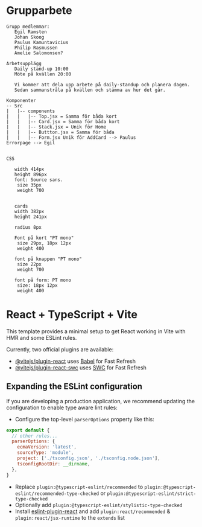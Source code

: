 # Grupparbete

```
Grupp medlemmar:
   Egil Ramsten
   Johan Skoog
   Paulus Kamuntavicius
   Philip Rasmussen
   Amelie Salomonsen?

Arbetsupplägg
   Daily stand-up 10:00
   Möte på kvällen 20:00

   Vi kommer att dela upp arbete på daily-standup och planera dagen.
   Sedan sammanstråla på kvällen och stämma av hur det går.

Komponenter
-- Src
|   |-- components
|   |   |-- Top.jsx = Samma för båda kort
|   |   |-- Card.jsx = Samma för båda kort
|   |	|-- Stack.jsx = Unik för Home
|   |   |-- Buttton.jsx = Samma för båda
|   |   |-- Form.jsx Unik för AddCard --> Paulus
Errorpage --> Egil


CSS 

   width 414px
   height 896px
   font: Source sans.
   	size 35px
   	weight 700
   	

   cards 
   width 382px
   height 241px

   radius 8px

   Font på kort "PT mono"
   	size 29px, 18px 12px
   	weight 400

   font på knappen "PT mono"
   	size 22px
   	weight 700

   font på form: PT mono
   	size: 18px 12px
   	weight 400

```    

# React + TypeScript + Vite

This template provides a minimal setup to get React working in Vite with HMR and some ESLint rules.

Currently, two official plugins are available:

- [@vitejs/plugin-react](https://github.com/vitejs/vite-plugin-react/blob/main/packages/plugin-react/README.md) uses [Babel](https://babeljs.io/) for Fast Refresh
- [@vitejs/plugin-react-swc](https://github.com/vitejs/vite-plugin-react-swc) uses [SWC](https://swc.rs/) for Fast Refresh

## Expanding the ESLint configuration

If you are developing a production application, we recommend updating the configuration to enable type aware lint rules:

- Configure the top-level `parserOptions` property like this:

```js
export default {
  // other rules...
  parserOptions: {
    ecmaVersion: 'latest',
    sourceType: 'module',
    project: ['./tsconfig.json', './tsconfig.node.json'],
    tsconfigRootDir: __dirname,
  },
}
```

- Replace `plugin:@typescript-eslint/recommended` to `plugin:@typescript-eslint/recommended-type-checked` or `plugin:@typescript-eslint/strict-type-checked`
- Optionally add `plugin:@typescript-eslint/stylistic-type-checked`
- Install [eslint-plugin-react](https://github.com/jsx-eslint/eslint-plugin-react) and add `plugin:react/recommended` & `plugin:react/jsx-runtime` to the `extends` list

